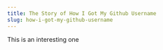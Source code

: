 ```yaml
---
title: The Story of How I Got My Github Username
slug: how-i-got-my-github-username
---
```

This is an interesting one